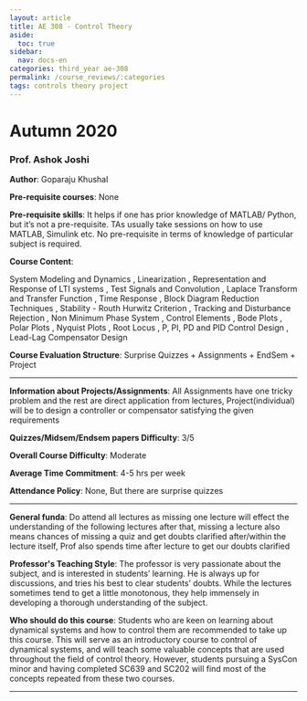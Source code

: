 ```yaml
---
layout: article
title: AE 308 - Control Theory
aside:
  toc: true
sidebar:
  nav: docs-en
categories: third_year ae-308
permalink: /course_reviews/:categories
tags: controls theory project
---
```


# Autumn 2020
### Prof. Ashok Joshi
**Author**: Goparaju Khushal

**Pre-requisite courses**: None

**Pre-requisite skills**: It helps if one has prior knowledge of MATLAB/ Python, but it’s not a pre-requisite. TAs usually take sessions on how to use MATLAB, Simulink etc. No pre-requisite in terms of knowledge of particular subject is required.


**Course Content**: 

 System Modeling and Dynamics
, Linearization
, Representation and Response of LTI systems
, Test Signals and Convolution
, Laplace Transform and Transfer Function
, Time Response
, Block Diagram Reduction Techniques
, Stability - Routh Hurwitz Criterion
, Tracking and Disturbance Rejection
, Non Minimum Phase System
, Control Elements
, Bode Plots
, Polar Plots
, Nyquist Plots
, Root Locus
, P, PI, PD and PID Control Design
, Lead-Lag Compensator Design 

**Course Evaluation Structure**:
Surprise Quizzes + Assignments + EndSem + Project

---

**Information about Projects/Assignments**:
All Assignments have one tricky problem and the rest are direct application from lectures, Project(individual) will be to design a controller or compensator satisfying the given requirements


**Quizzes/Midsem/Endsem papers Difficulty**: 3/5

**Overall Course Difficulty**: Moderate

**Average Time Commitment**: 
4-5 hrs per week

**Attendance Policy**: 
None, But there are surprise quizzes

---

**General funda**: 
Do attend all lectures as missing one lecture will effect the understanding of the following lectures after that, missing a lecture also means chances of missing a quiz and get doubts clarified after/within the lecture itself, Prof also spends time after lecture to get our doubts clarified

**Professor's Teaching Style**: The professor is very passionate about the subject, and is interested in students’ learning. He is always up for discussions, and tries his best to clear students’ doubts. While the lectures sometimes tend to get a little monotonous, they help immensely in developing a thorough understanding of the subject.

**Who should do this course**: Students who are keen on learning about dynamical systems and how to control them are recommended to take up this course. This will serve as an introductory course to control of dynamical systems, and will teach some valuable concepts that are used throughout the field of control theory. However, students pursuing a SysCon minor and having completed SC639 and SC202 will find most of the concepts repeated from these two courses.


---
